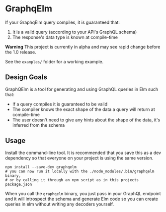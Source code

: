 # GraphqElm

If your GraphqElm query compiles, it is guaranteed that:
1) It is a valid query (according to your API's GraphQL schema)
2) The response's data type is known at compile-time

**Warning** This project is currently in alpha and may see rapid change before
the 1.0 release.

See the `examples/` folder for a working example.

## Design Goals

GraphQElm is a tool for generating and using GraphQL queries in Elm such that:

* If a query compiles it is guaranteed to be valid
* The compiler knows the exact shape of the data a query will return at
  compile-time
* The user doesn't need to give any hints about the shape of the data, it's
  inferred from the schema

## Usage

Install the command-line tool. It is recommended that you save this as a dev
dependency so that everyone on your project is using the same version.

```shell
npm install --save-dev graphqelm
# you can now run it locally with the ./node_modules/.bin/graphqelm binary,
# or by calling it through an npm script as in this projects package.json
```

When you call the `graphqelm` binary, you just pass in your GraphQL endpoint and
it will introspect the schema and generate Elm code so you can create queries in
elm without writing any decoders yourself.
